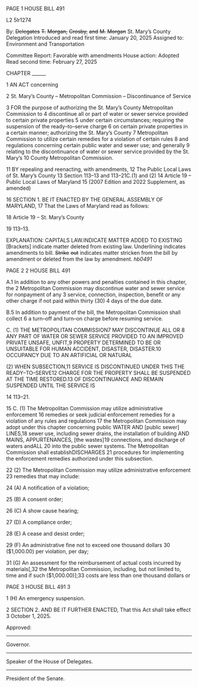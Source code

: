 PAGE 1
HOUSE BILL 491

L2 5lr1274

By: ~~Delegates~~ ~~T.~~ ~~Morgan,~~ ~~Crosby,~~ ~~and~~ ~~M.~~ ~~Morgan~~ St. Mary’s County Delegation
Introduced and read first time: January 20, 2025
Assigned to: Environment and Transportation

Committee Report: Favorable with amendments
House action: Adopted
Read second time: February 27, 2025

CHAPTER ______

1 AN ACT concerning

2 St. Mary’s County – Metropolitan Commission – Discontinuance of Service

3 FOR the purpose of authorizing the St. Mary’s County Metropolitan Commission to
4 discontinue all or part of water or sewer service provided to certain private properties
5 under certain circumstances; requiring the suspension of the ready–to–serve charge
6 on certain private properties in a certain manner; authorizing the St. Mary’s County
7 Metropolitan Commission to utilize certain remedies for a violation of certain rules
8 and regulations concerning certain public water and sewer use; and generally
9 relating to the discontinuance of water or sewer service provided by the St. Mary’s
10 County Metropolitan Commission.

11 BY repealing and reenacting, with amendments,
12 The Public Local Laws of St. Mary’s County
13 Section 113–13 and 113–21C.(1) and (2)
14 Article 19 – Public Local Laws of Maryland
15 (2007 Edition and 2022 Supplement, as amended)

16 SECTION 1. BE IT ENACTED BY THE GENERAL ASSEMBLY OF MARYLAND,
17 That the Laws of Maryland read as follows:

18 Article 19 – St. Mary’s County

19 113–13.

EXPLANATION: CAPITALS LAW.INDICATE MATTER ADDED TO EXISTING
[Brackets] indicate matter deleted from existing law.
Underlining indicates amendments to bill.
~~Strike~~ ~~out~~ indicates matter stricken from the bill by amendment or deleted from the law by
amendment. *hb0491*

PAGE 2
2 HOUSE BILL 491

A.1 In addition to any other powers and penalties contained in this chapter, the
2 Metropolitan Commission may discontinue water and sewer service for nonpayment of any
3 service, connection, inspection, benefit or any other charge if not paid within thirty (30)
4 days of the due date.

B.5 In addition to payment of the bill, the Metropolitan Commission shall collect
6 a turn–off and turn–on charge before resuming service.

C. (1) THE METROPOLITAN COMMISSION7 MAY DISCONTINUE ALL OR
8 ANY PART OF WATER OR SEWER SERVICE PROVIDED TO AN IMPROVED PRIVATE
UNSAFE, UNFIT,9 PROPERTY DETERMINED TO BE OR UNSUITABLE FOR HUMAN
ACCIDENT, DISASTER, DISASTER.10 OCCUPANCY DUE TO AN ARTIFICIAL OR NATURAL

(2) WHEN SUBSECTION,11 SERVICE IS DISCONTINUED UNDER THIS THE
READY–TO–SERVE12 CHARGE FOR THE PROPERTY SHALL BE SUSPENDED AT THE TIME
RESTORED.13 OF DISCONTINUANCE AND REMAIN SUSPENDED UNTIL THE SERVICE IS

14 113–21.

15 C. (1) The Metropolitan Commission may utilize administrative enforcement
16 remedies or seek judicial enforcement remedies for a violation of any rules and regulations
17 the Metropolitan Commission may adopt under this chapter concerning public WATER AND
[public sewer] LINES,18 sewer use, including sewer drains, the installation of building AND
MAINS, APPURTENANCES, [the wastes]19 connections, and discharge of waters andALL
20 into the public sewer systems. The Metropolitan Commission shall establishDISCHARGES
21 procedures for implementing the enforcement remedies authorized under this subsection.

22 (2) The Metropolitan Commission may utilize administrative enforcement
23 remedies that may include:

24 (A) A notification of a violation;

25 (B) A consent order;

26 (C) A show cause hearing;

27 (D) A compliance order;

28 (E) A cease and desist order;

29 (F) An administrative fine not to exceed one thousand dollars
30 ($1,000.00) per violation, per day;

31 (G) An assessment for the reimbursement of actual costs incurred by
materials[,32 the Metropolitan Commission, including, but not limited to, time and if such
($1,000.00)];33 costs are less than one thousand dollars or

PAGE 3
HOUSE BILL 491 3

1 (H) An emergency suspension.

2 SECTION 2. AND BE IT FURTHER ENACTED, That this Act shall take effect
3 October 1, 2025.

Approved:

________________________________________________________________________________
Governor.

________________________________________________________________________________
Speaker of the House of Delegates.

________________________________________________________________________________
President of the Senate.